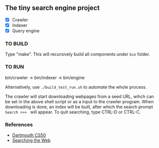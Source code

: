 ## The tiny search engine project
* [x] Crawler
* [x] Indexer
* [x] Query engine

### TO BUILD
Type "make". This will recursively build all components under `bin` folder.

### TO RUN
bin/crawler -> bin/indexer -> bin/engine

Alternatively, use `./build_test_run.sh` to automate the whole process.

The crawler will start downloading webpages from a seed URL, wihch can be
set in the above shell script or as a input to the crawler program. When
downloading is done, an index will be built, after which the search prompt
`Search >>> ` will appear. To quit searching, type CTRL-D or CTRL-C.

### References
* [Dartmouth CS50](https://www.cs.dartmouth.edu/~campbell/cs50/)
* [Searching the Web](
https://www.cs.dartmouth.edu/~campbell/cs50/searchingtheweb.pdf)
